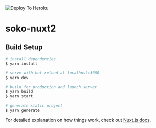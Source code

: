 ![Deploy To Heroku](https://github.com/Ndirangug/soko-nuxt/workflows/Deploy%20To%20Heroku/badge.svg?branch=master)

# soko-nuxt2

## Build Setup

```bash
# install dependencies
$ yarn install

# serve with hot reload at localhost:3000
$ yarn dev

# build for production and launch server
$ yarn build
$ yarn start

# generate static project
$ yarn generate
```

For detailed explanation on how things work, check out [Nuxt.js docs](https://nuxtjs.org).

